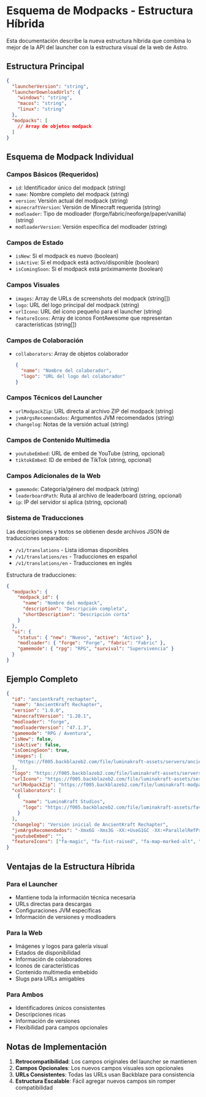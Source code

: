 # Esquema de Modpacks - Estructura Híbrida

Esta documentación describe la nueva estructura híbrida que combina lo mejor de la API del launcher con la estructura visual de la web de Astro.

## Estructura Principal

```json
{
  "launcherVersion": "string",
  "launcherDownloadUrls": {
    "windows": "string",
    "macos": "string", 
    "linux": "string"
  },
  "modpacks": [
    // Array de objetos modpack
  ]
}
```

## Esquema de Modpack Individual

### Campos Básicos (Requeridos)
- `id`: Identificador único del modpack (string)
- `name`: Nombre completo del modpack (string)
- `version`: Versión actual del modpack (string)
- `minecraftVersion`: Versión de Minecraft requerida (string)
- `modloader`: Tipo de modloader (forge/fabric/neoforge/paper/vanilla) (string)
- `modloaderVersion`: Versión específica del modloader (string)

### Campos de Estado
- `isNew`: Si el modpack es nuevo (boolean)
- `isActive`: Si el modpack está activo/disponible (boolean)
- `isComingSoon`: Si el modpack está próximamente (boolean)

### Campos Visuales
- `images`: Array de URLs de screenshots del modpack (string[])
- `logo`: URL del logo principal del modpack (string)
- `urlIcono`: URL del icono pequeño para el launcher (string)
- `featureIcons`: Array de iconos FontAwesome que representan características (string[])

### Campos de Colaboración
- `collaborators`: Array de objetos colaborador
  ```json
  {
    "name": "Nombre del colaborador",
    "logo": "URL del logo del colaborador"
  }
  ```

### Campos Técnicos del Launcher
- `urlModpackZip`: URL directa al archivo ZIP del modpack (string)
- `jvmArgsRecomendados`: Argumentos JVM recomendados (string)
- `changelog`: Notas de la versión actual (string)

### Campos de Contenido Multimedia
- `youtubeEmbed`: URL de embed de YouTube (string, opcional)
- `tiktokEmbed`: ID de embed de TikTok (string, opcional)

### Campos Adicionales de la Web
- `gamemode`: Categoría/género del modpack (string)
- `leaderboardPath`: Ruta al archivo de leaderboard (string, opcional)
- `ip`: IP del servidor si aplica (string, opcional)

### Sistema de Traducciones
Las descripciones y textos se obtienen desde archivos JSON de traducciones separados:
- `/v1/translations` - Lista idiomas disponibles
- `/v1/translations/es` - Traducciones en español
- `/v1/translations/en` - Traducciones en inglés

Estructura de traducciones:
```json
{
  "modpacks": {
    "modpack_id": {
      "name": "Nombre del modpack",
      "description": "Descripción completa",
      "shortDescription": "Descripción corta"
    }
  },
  "ui": {
    "status": { "new": "Nuevo", "active": "Activo" },
    "modloader": { "forge": "Forge", "fabric": "Fabric" },
    "gamemode": { "rpg": "RPG", "survival": "Supervivencia" }
  }
}
```

## Ejemplo Completo

```json
{
  "id": "ancientkraft_rechapter",
  "name": "AncientKraft Rechapter",
  "version": "1.0.0",
  "minecraftVersion": "1.20.1",
  "modloader": "forge",
  "modloaderVersion": "47.1.3",
  "gamemode": "RPG / Aventura",
  "isNew": false,
  "isActive": false,
  "isComingSoon": true,
  "images": [
    "https://f005.backblazeb2.com/file/luminakraft-assets/servers/ancientkraft_rechapter/screenshot1.webp"
  ],
  "logo": "https://f005.backblazeb2.com/file/luminakraft-assets/servers/ancientkraft_rechapter/logo.webp",
  "urlIcono": "https://f005.backblazeb2.com/file/luminakraft-assets/servers/ancientkraft_rechapter/logo.webp",
  "urlModpackZip": "https://f005.backblazeb2.com/file/luminakraft-modpacks/ancientkraft_rechapter_v1.0.0.zip",
  "collaborators": [
    {
      "name": "LuminaKraft Studios",
      "logo": "https://f005.backblazeb2.com/file/luminakraft-assets/favicon.webp"
    }
  ],
  "changelog": "Versión inicial de AncientKraft Rechapter",
  "jvmArgsRecomendados": "-Xmx6G -Xms3G -XX:+UseG1GC -XX:+ParallelRefProcEnabled -XX:MaxGCPauseMillis=200",
  "youtubeEmbed": "",
  "featureIcons": ["fa-magic", "fa-fist-raised", "fa-map-marked-alt", "fa-users"]
}
```

## Ventajas de la Estructura Híbrida

### Para el Launcher
- Mantiene toda la información técnica necesaria
- URLs directas para descargas
- Configuraciones JVM específicas
- Información de versiones y modloaders

### Para la Web
- Imágenes y logos para galería visual
- Estados de disponibilidad
- Información de colaboradores
- Iconos de características
- Contenido multimedia embebido
- Slugs para URLs amigables

### Para Ambos
- Identificadores únicos consistentes
- Descripciones ricas
- Información de versiones
- Flexibilidad para campos opcionales

## Notas de Implementación

1. **Retrocompatibilidad**: Los campos originales del launcher se mantienen
2. **Campos Opcionales**: Los nuevos campos visuales son opcionales
3. **URLs Consistentes**: Todas las URLs usan Backblaze para consistencia
4. **Estructura Escalable**: Fácil agregar nuevos campos sin romper compatibilidad 